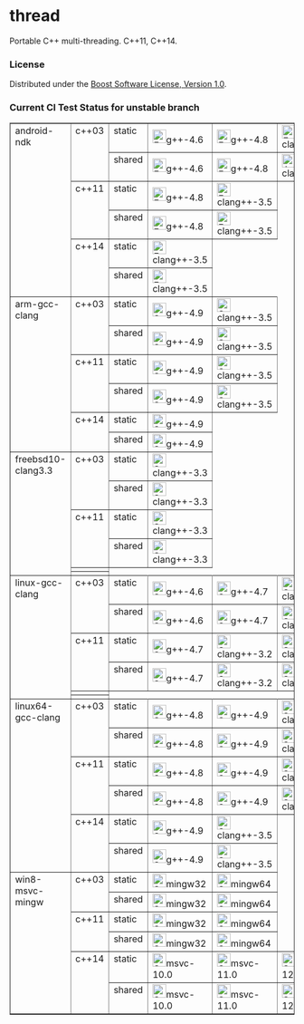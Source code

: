 thread
======

Portable C++ multi-threading. C++11, C++14.

### License

Distributed under the [Boost Software License, Version 1.0](http://boost.org/LICENSE_1_0.txt).

### Current CI Test Status for unstable branch
<table id="configuration-matrix" width="100%" border="1">
  <tr>
    <td class="matrix-leftcolumn" rowspan="6" valign="top">android-ndk</td><td class="matrix-leftcolumn" rowspan="2" valign="top">c++03</td><td class="matrix-leftcolumn" rowspan="1" valign="top">static</td><td class="matrix-cell"><div><a class="model-link inside" href="https://ci.nedprod.com/view/Boost%20Thread-Expected-Permit/job/Boost.Thread%20Build/CPPSTD=c++03,CXX=g++-4.6,LINKTYPE=static,label=android-ndk/"><img height="24" alt="Failed" width="24" src="https://ci.nedprod.com/static/3bd5bf23/images/24x24/red.png" tooltip="Failed"/></a>g++-4.6</div></td><td class="matrix-cell"><div><a class="model-link inside" href="https://ci.nedprod.com/view/Boost%20Thread-Expected-Permit/job/Boost.Thread%20Build/CPPSTD=c++03,CXX=g++-4.8,LINKTYPE=static,label=android-ndk/"><img height="24" alt="Failed" width="24" src="https://ci.nedprod.com/static/3bd5bf23/images/24x24/red.png" tooltip="Failed"/></a>g++-4.8</div></td><td class="matrix-cell"><div><a class="model-link inside" href="https://ci.nedprod.com/view/Boost%20Thread-Expected-Permit/job/Boost.Thread%20Build/CPPSTD=c++03,CXX=clang++-3.5,LINKTYPE=static,label=android-ndk/"><img height="24" alt="Failed" width="24" src="https://ci.nedprod.com/static/3bd5bf23/images/24x24/red.png" tooltip="Failed"/></a>clang++-3.5</div></td>
  </tr>
  <tr>
    <td class="matrix-leftcolumn" rowspan="1" valign="top">shared</td><td class="matrix-cell"><div><a class="model-link inside" href="https://ci.nedprod.com/view/Boost%20Thread-Expected-Permit/job/Boost.Thread%20Build/CPPSTD=c++03,CXX=g++-4.6,LINKTYPE=shared,label=android-ndk/"><img height="24" alt="Failed" width="24" src="https://ci.nedprod.com/static/3bd5bf23/images/24x24/red.png" tooltip="Failed"/></a>g++-4.6</div></td><td class="matrix-cell"><div><a class="model-link inside" href="https://ci.nedprod.com/view/Boost%20Thread-Expected-Permit/job/Boost.Thread%20Build/CPPSTD=c++03,CXX=g++-4.8,LINKTYPE=shared,label=android-ndk/"><img height="24" alt="Failed" width="24" src="https://ci.nedprod.com/static/3bd5bf23/images/24x24/red.png" tooltip="Failed"/></a>g++-4.8</div></td><td class="matrix-cell"><div><a class="model-link inside" href="https://ci.nedprod.com/view/Boost%20Thread-Expected-Permit/job/Boost.Thread%20Build/CPPSTD=c++03,CXX=clang++-3.5,LINKTYPE=shared,label=android-ndk/"><img height="24" alt="Aborted" width="24" src="https://ci.nedprod.com/static/3bd5bf23/images/24x24/aborted.png" tooltip="Aborted"/></a>clang++-3.5</div></td>
  </tr>
  <tr>
    <td class="matrix-leftcolumn" rowspan="2" valign="top">c++11</td><td class="matrix-leftcolumn" rowspan="1" valign="top">static</td><td class="matrix-cell"><div><a class="model-link inside" href="https://ci.nedprod.com/view/Boost%20Thread-Expected-Permit/job/Boost.Thread%20Build/CPPSTD=c++11,CXX=g++-4.8,LINKTYPE=static,label=android-ndk/"><img height="24" alt="Failed" width="24" src="https://ci.nedprod.com/static/3bd5bf23/images/24x24/red.png" tooltip="Failed"/></a>g++-4.8</div></td><td class="matrix-cell"><div><a class="model-link inside" href="https://ci.nedprod.com/view/Boost%20Thread-Expected-Permit/job/Boost.Thread%20Build/CPPSTD=c++11,CXX=clang++-3.5,LINKTYPE=static,label=android-ndk/"><img height="24" alt="Failed" width="24" src="https://ci.nedprod.com/static/3bd5bf23/images/24x24/red.png" tooltip="Failed"/></a>clang++-3.5</div></td>
  </tr>
  <tr>
    <td class="matrix-leftcolumn" rowspan="1" valign="top">shared</td><td class="matrix-cell"><div><a class="model-link inside" href="https://ci.nedprod.com/view/Boost%20Thread-Expected-Permit/job/Boost.Thread%20Build/CPPSTD=c++11,CXX=g++-4.8,LINKTYPE=shared,label=android-ndk/"><img height="24" alt="Failed" width="24" src="https://ci.nedprod.com/static/3bd5bf23/images/24x24/red.png" tooltip="Failed"/></a>g++-4.8</div></td><td class="matrix-cell"><div><a class="model-link inside" href="https://ci.nedprod.com/view/Boost%20Thread-Expected-Permit/job/Boost.Thread%20Build/CPPSTD=c++11,CXX=clang++-3.5,LINKTYPE=shared,label=android-ndk/"><img height="24" alt="Failed" width="24" src="https://ci.nedprod.com/static/3bd5bf23/images/24x24/red.png" tooltip="Failed"/></a>clang++-3.5</div></td>
  </tr>
  <tr>
    <td class="matrix-leftcolumn" rowspan="2" valign="top">c++14</td><td class="matrix-leftcolumn" rowspan="1" valign="top">static</td><td class="matrix-cell"><div><a class="model-link inside" href="https://ci.nedprod.com/view/Boost%20Thread-Expected-Permit/job/Boost.Thread%20Build/CPPSTD=c++14,CXX=clang++-3.5,LINKTYPE=static,label=android-ndk/"><img height="24" alt="Failed" width="24" src="https://ci.nedprod.com/static/3bd5bf23/images/24x24/red.png" tooltip="Failed"/></a>clang++-3.5</div></td>
  </tr>
  <tr>
    <td class="matrix-leftcolumn" rowspan="1" valign="top">shared</td><td class="matrix-cell"><div><a class="model-link inside" href="https://ci.nedprod.com/view/Boost%20Thread-Expected-Permit/job/Boost.Thread%20Build/CPPSTD=c++14,CXX=clang++-3.5,LINKTYPE=shared,label=android-ndk/"><img height="24" alt="Failed" width="24" src="https://ci.nedprod.com/static/3bd5bf23/images/24x24/red.png" tooltip="Failed"/></a>clang++-3.5</div></td>
  </tr>
  <tr>
    <td class="matrix-leftcolumn" rowspan="6" valign="top">arm-gcc-clang</td><td class="matrix-leftcolumn" rowspan="2" valign="top">c++03</td><td class="matrix-leftcolumn" rowspan="1" valign="top">static</td><td class="matrix-cell"><div><a class="model-link inside" href="https://ci.nedprod.com/view/Boost%20Thread-Expected-Permit/job/Boost.Thread%20Build/CPPSTD=c++03,CXX=g++-4.9,LINKTYPE=static,label=arm-gcc-clang/"><img height="24" alt="Success" width="24" src="https://ci.nedprod.com/static/3bd5bf23/images/24x24/blue.png" tooltip="Success"/></a>g++-4.9</div></td><td class="matrix-cell"><div><a class="model-link inside" href="https://ci.nedprod.com/view/Boost%20Thread-Expected-Permit/job/Boost.Thread%20Build/CPPSTD=c++03,CXX=clang++-3.5,LINKTYPE=static,label=arm-gcc-clang/"><img height="24" alt="Success" width="24" src="https://ci.nedprod.com/static/3bd5bf23/images/24x24/blue.png" tooltip="Success"/></a>clang++-3.5</div></td>
  </tr>
  <tr>
    <td class="matrix-leftcolumn" rowspan="1" valign="top">shared</td><td class="matrix-cell"><div><a class="model-link inside" href="https://ci.nedprod.com/view/Boost%20Thread-Expected-Permit/job/Boost.Thread%20Build/CPPSTD=c++03,CXX=g++-4.9,LINKTYPE=shared,label=arm-gcc-clang/"><img height="24" alt="Success" width="24" src="https://ci.nedprod.com/static/3bd5bf23/images/24x24/blue.png" tooltip="Success"/></a>g++-4.9</div></td><td class="matrix-cell"><div><a class="model-link inside" href="https://ci.nedprod.com/view/Boost%20Thread-Expected-Permit/job/Boost.Thread%20Build/CPPSTD=c++03,CXX=clang++-3.5,LINKTYPE=shared,label=arm-gcc-clang/"><img height="24" alt="Success" width="24" src="https://ci.nedprod.com/static/3bd5bf23/images/24x24/blue.png" tooltip="Success"/></a>clang++-3.5</div></td>
  </tr>
  <tr>
    <td class="matrix-leftcolumn" rowspan="2" valign="top">c++11</td><td class="matrix-leftcolumn" rowspan="1" valign="top">static</td><td class="matrix-cell"><div><a class="model-link inside" href="https://ci.nedprod.com/view/Boost%20Thread-Expected-Permit/job/Boost.Thread%20Build/CPPSTD=c++11,CXX=g++-4.9,LINKTYPE=static,label=arm-gcc-clang/"><img height="24" alt="Success" width="24" src="https://ci.nedprod.com/static/3bd5bf23/images/24x24/blue.png" tooltip="Success"/></a>g++-4.9</div></td><td class="matrix-cell"><div><a class="model-link inside" href="https://ci.nedprod.com/view/Boost%20Thread-Expected-Permit/job/Boost.Thread%20Build/CPPSTD=c++11,CXX=clang++-3.5,LINKTYPE=static,label=arm-gcc-clang/"><img height="24" alt="Success" width="24" src="https://ci.nedprod.com/static/3bd5bf23/images/24x24/blue.png" tooltip="Success"/></a>clang++-3.5</div></td>
  </tr>
  <tr>
    <td class="matrix-leftcolumn" rowspan="1" valign="top">shared</td><td class="matrix-cell"><div><a class="model-link inside" href="https://ci.nedprod.com/view/Boost%20Thread-Expected-Permit/job/Boost.Thread%20Build/CPPSTD=c++11,CXX=g++-4.9,LINKTYPE=shared,label=arm-gcc-clang/"><img height="24" alt="Success" width="24" src="https://ci.nedprod.com/static/3bd5bf23/images/24x24/blue.png" tooltip="Success"/></a>g++-4.9</div></td><td class="matrix-cell"><div><a class="model-link inside" href="https://ci.nedprod.com/view/Boost%20Thread-Expected-Permit/job/Boost.Thread%20Build/CPPSTD=c++11,CXX=clang++-3.5,LINKTYPE=shared,label=arm-gcc-clang/"><img height="24" alt="Success" width="24" src="https://ci.nedprod.com/static/3bd5bf23/images/24x24/blue.png" tooltip="Success"/></a>clang++-3.5</div></td>
  </tr>
  <tr>
    <td class="matrix-leftcolumn" rowspan="2" valign="top">c++14</td><td class="matrix-leftcolumn" rowspan="1" valign="top">static</td><td class="matrix-cell"><div><a class="model-link inside" href="https://ci.nedprod.com/view/Boost%20Thread-Expected-Permit/job/Boost.Thread%20Build/CPPSTD=c++14,CXX=g++-4.9,LINKTYPE=static,label=arm-gcc-clang/"><img height="24" alt="Success" width="24" src="https://ci.nedprod.com/static/3bd5bf23/images/24x24/blue.png" tooltip="Success"/></a>g++-4.9</div></td>
  </tr>
  <tr>
    <td class="matrix-leftcolumn" rowspan="1" valign="top">shared</td><td class="matrix-cell"><div><a class="model-link inside" href="https://ci.nedprod.com/view/Boost%20Thread-Expected-Permit/job/Boost.Thread%20Build/CPPSTD=c++14,CXX=g++-4.9,LINKTYPE=shared,label=arm-gcc-clang/"><img height="24" alt="Success" width="24" src="https://ci.nedprod.com/static/3bd5bf23/images/24x24/blue.png" tooltip="Success"/></a>g++-4.9</div></td>
  </tr>
  <tr>
    <td class="matrix-leftcolumn" rowspan="6" valign="top">freebsd10-clang3.3</td><td class="matrix-leftcolumn" rowspan="2" valign="top">c++03</td><td class="matrix-leftcolumn" rowspan="1" valign="top">static</td><td class="matrix-cell"><div><a class="model-link inside" href="https://ci.nedprod.com/view/Boost%20Thread-Expected-Permit/job/Boost.Thread%20Build/CPPSTD=c++03,CXX=clang++-3.3,LINKTYPE=static,label=freebsd10-clang3.3/"><img height="24" alt="Success" width="24" src="https://ci.nedprod.com/static/3bd5bf23/images/24x24/blue.png" tooltip="Success"/></a>clang++-3.3</div></td>
  </tr>
  <tr>
    <td class="matrix-leftcolumn" rowspan="1" valign="top">shared</td><td class="matrix-cell"><div><a class="model-link inside" href="https://ci.nedprod.com/view/Boost%20Thread-Expected-Permit/job/Boost.Thread%20Build/CPPSTD=c++03,CXX=clang++-3.3,LINKTYPE=shared,label=freebsd10-clang3.3/"><img height="24" alt="Success" width="24" src="https://ci.nedprod.com/static/3bd5bf23/images/24x24/blue.png" tooltip="Success"/></a>clang++-3.3</div></td>
  </tr>
  <tr>
    <td class="matrix-leftcolumn" rowspan="2" valign="top">c++11</td><td class="matrix-leftcolumn" rowspan="1" valign="top">static</td><td class="matrix-cell"><div><a class="model-link inside" href="https://ci.nedprod.com/view/Boost%20Thread-Expected-Permit/job/Boost.Thread%20Build/CPPSTD=c++11,CXX=clang++-3.3,LINKTYPE=static,label=freebsd10-clang3.3/"><img height="24" alt="Success" width="24" src="https://ci.nedprod.com/static/3bd5bf23/images/24x24/blue.png" tooltip="Success"/></a>clang++-3.3</div></td>
  </tr>
  <tr>
    <td class="matrix-leftcolumn" rowspan="1" valign="top">shared</td><td class="matrix-cell"><div><a class="model-link inside" href="https://ci.nedprod.com/view/Boost%20Thread-Expected-Permit/job/Boost.Thread%20Build/CPPSTD=c++11,CXX=clang++-3.3,LINKTYPE=shared,label=freebsd10-clang3.3/"><img height="24" alt="Success" width="24" src="https://ci.nedprod.com/static/3bd5bf23/images/24x24/blue.png" tooltip="Success"/></a>clang++-3.3</div></td>
  </tr>
  <tr>
    <td/>
  </tr>
  <tr>
    <td/>
  </tr>
  <tr>
    <td class="matrix-leftcolumn" rowspan="6" valign="top">linux-gcc-clang</td><td class="matrix-leftcolumn" rowspan="2" valign="top">c++03</td><td class="matrix-leftcolumn" rowspan="1" valign="top">static</td><td class="matrix-cell"><div><a class="model-link inside" href="https://ci.nedprod.com/view/Boost%20Thread-Expected-Permit/job/Boost.Thread%20Build/CPPSTD=c++03,CXX=g++-4.6,LINKTYPE=static,label=linux-gcc-clang/"><img height="24" alt="Success" width="24" src="https://ci.nedprod.com/static/3bd5bf23/images/24x24/blue.png" tooltip="Success"/></a>g++-4.6</div></td><td class="matrix-cell"><div><a class="model-link inside" href="https://ci.nedprod.com/view/Boost%20Thread-Expected-Permit/job/Boost.Thread%20Build/CPPSTD=c++03,CXX=g++-4.7,LINKTYPE=static,label=linux-gcc-clang/"><img height="24" alt="Success" width="24" src="https://ci.nedprod.com/static/3bd5bf23/images/24x24/blue.png" tooltip="Success"/></a>g++-4.7</div></td><td class="matrix-cell"><div><a class="model-link inside" href="https://ci.nedprod.com/view/Boost%20Thread-Expected-Permit/job/Boost.Thread%20Build/CPPSTD=c++03,CXX=clang++-3.2,LINKTYPE=static,label=linux-gcc-clang/"><img height="24" alt="Success" width="24" src="https://ci.nedprod.com/static/3bd5bf23/images/24x24/blue.png" tooltip="Success"/></a>clang++-3.2</div></td><td class="matrix-cell"><div><a class="model-link inside" href="https://ci.nedprod.com/view/Boost%20Thread-Expected-Permit/job/Boost.Thread%20Build/CPPSTD=c++03,CXX=clang++-3.3,LINKTYPE=static,label=linux-gcc-clang/"><img height="24" alt="Success" width="24" src="https://ci.nedprod.com/static/3bd5bf23/images/24x24/blue.png" tooltip="Success"/></a>clang++-3.3</div></td><td class="matrix-cell"><div><a class="model-link inside" href="https://ci.nedprod.com/view/Boost%20Thread-Expected-Permit/job/Boost.Thread%20Build/CPPSTD=c++03,CXX=clang++-3.4,LINKTYPE=static,label=linux-gcc-clang/"><img height="24" alt="Success" width="24" src="https://ci.nedprod.com/static/3bd5bf23/images/24x24/blue.png" tooltip="Success"/></a>clang++-3.4</div></td>
  </tr>
  <tr>
    <td class="matrix-leftcolumn" rowspan="1" valign="top">shared</td><td class="matrix-cell"><div><a class="model-link inside" href="https://ci.nedprod.com/view/Boost%20Thread-Expected-Permit/job/Boost.Thread%20Build/CPPSTD=c++03,CXX=g++-4.6,LINKTYPE=shared,label=linux-gcc-clang/"><img height="24" alt="Success" width="24" src="https://ci.nedprod.com/static/3bd5bf23/images/24x24/blue.png" tooltip="Success"/></a>g++-4.6</div></td><td class="matrix-cell"><div><a class="model-link inside" href="https://ci.nedprod.com/view/Boost%20Thread-Expected-Permit/job/Boost.Thread%20Build/CPPSTD=c++03,CXX=g++-4.7,LINKTYPE=shared,label=linux-gcc-clang/"><img height="24" alt="Success" width="24" src="https://ci.nedprod.com/static/3bd5bf23/images/24x24/blue.png" tooltip="Success"/></a>g++-4.7</div></td><td class="matrix-cell"><div><a class="model-link inside" href="https://ci.nedprod.com/view/Boost%20Thread-Expected-Permit/job/Boost.Thread%20Build/CPPSTD=c++03,CXX=clang++-3.2,LINKTYPE=shared,label=linux-gcc-clang/"><img height="24" alt="Success" width="24" src="https://ci.nedprod.com/static/3bd5bf23/images/24x24/blue.png" tooltip="Success"/></a>clang++-3.2</div></td><td class="matrix-cell"><div><a class="model-link inside" href="https://ci.nedprod.com/view/Boost%20Thread-Expected-Permit/job/Boost.Thread%20Build/CPPSTD=c++03,CXX=clang++-3.3,LINKTYPE=shared,label=linux-gcc-clang/"><img height="24" alt="Success" width="24" src="https://ci.nedprod.com/static/3bd5bf23/images/24x24/blue.png" tooltip="Success"/></a>clang++-3.3</div></td><td class="matrix-cell"><div><a class="model-link inside" href="https://ci.nedprod.com/view/Boost%20Thread-Expected-Permit/job/Boost.Thread%20Build/CPPSTD=c++03,CXX=clang++-3.4,LINKTYPE=shared,label=linux-gcc-clang/"><img height="24" alt="Success" width="24" src="https://ci.nedprod.com/static/3bd5bf23/images/24x24/blue.png" tooltip="Success"/></a>clang++-3.4</div></td>
  </tr>
  <tr>
    <td class="matrix-leftcolumn" rowspan="2" valign="top">c++11</td><td class="matrix-leftcolumn" rowspan="1" valign="top">static</td><td class="matrix-cell"><div><a class="model-link inside" href="https://ci.nedprod.com/view/Boost%20Thread-Expected-Permit/job/Boost.Thread%20Build/CPPSTD=c++11,CXX=g++-4.7,LINKTYPE=static,label=linux-gcc-clang/"><img height="24" alt="Success" width="24" src="https://ci.nedprod.com/static/3bd5bf23/images/24x24/blue.png" tooltip="Success"/></a>g++-4.7</div></td><td class="matrix-cell"><div><a class="model-link inside" href="https://ci.nedprod.com/view/Boost%20Thread-Expected-Permit/job/Boost.Thread%20Build/CPPSTD=c++11,CXX=clang++-3.2,LINKTYPE=static,label=linux-gcc-clang/"><img height="24" alt="Success" width="24" src="https://ci.nedprod.com/static/3bd5bf23/images/24x24/blue.png" tooltip="Success"/></a>clang++-3.2</div></td><td class="matrix-cell"><div><a class="model-link inside" href="https://ci.nedprod.com/view/Boost%20Thread-Expected-Permit/job/Boost.Thread%20Build/CPPSTD=c++11,CXX=clang++-3.3,LINKTYPE=static,label=linux-gcc-clang/"><img height="24" alt="Success" width="24" src="https://ci.nedprod.com/static/3bd5bf23/images/24x24/blue.png" tooltip="Success"/></a>clang++-3.3</div></td><td class="matrix-cell"><div><a class="model-link inside" href="https://ci.nedprod.com/view/Boost%20Thread-Expected-Permit/job/Boost.Thread%20Build/CPPSTD=c++11,CXX=clang++-3.4,LINKTYPE=static,label=linux-gcc-clang/"><img height="24" alt="Success" width="24" src="https://ci.nedprod.com/static/3bd5bf23/images/24x24/blue.png" tooltip="Success"/></a>clang++-3.4</div></td>
  </tr>
  <tr>
    <td class="matrix-leftcolumn" rowspan="1" valign="top">shared</td><td class="matrix-cell"><div><a class="model-link inside" href="https://ci.nedprod.com/view/Boost%20Thread-Expected-Permit/job/Boost.Thread%20Build/CPPSTD=c++11,CXX=g++-4.7,LINKTYPE=shared,label=linux-gcc-clang/"><img height="24" alt="Success" width="24" src="https://ci.nedprod.com/static/3bd5bf23/images/24x24/blue.png" tooltip="Success"/></a>g++-4.7</div></td><td class="matrix-cell"><div><a class="model-link inside" href="https://ci.nedprod.com/view/Boost%20Thread-Expected-Permit/job/Boost.Thread%20Build/CPPSTD=c++11,CXX=clang++-3.2,LINKTYPE=shared,label=linux-gcc-clang/"><img height="24" alt="Success" width="24" src="https://ci.nedprod.com/static/3bd5bf23/images/24x24/blue.png" tooltip="Success"/></a>clang++-3.2</div></td><td class="matrix-cell"><div><a class="model-link inside" href="https://ci.nedprod.com/view/Boost%20Thread-Expected-Permit/job/Boost.Thread%20Build/CPPSTD=c++11,CXX=clang++-3.3,LINKTYPE=shared,label=linux-gcc-clang/"><img height="24" alt="Success" width="24" src="https://ci.nedprod.com/static/3bd5bf23/images/24x24/blue.png" tooltip="Success"/></a>clang++-3.3</div></td><td class="matrix-cell"><div><a class="model-link inside" href="https://ci.nedprod.com/view/Boost%20Thread-Expected-Permit/job/Boost.Thread%20Build/CPPSTD=c++11,CXX=clang++-3.4,LINKTYPE=shared,label=linux-gcc-clang/"><img height="24" alt="Success" width="24" src="https://ci.nedprod.com/static/3bd5bf23/images/24x24/blue.png" tooltip="Success"/></a>clang++-3.4</div></td>
  </tr>
  <tr>
    <td/>
  </tr>
  <tr>
    <td/>
  </tr>
  <tr>
    <td class="matrix-leftcolumn" rowspan="6" valign="top">linux64-gcc-clang</td><td class="matrix-leftcolumn" rowspan="2" valign="top">c++03</td><td class="matrix-leftcolumn" rowspan="1" valign="top">static</td><td class="matrix-cell"><div><a class="model-link inside" href="https://ci.nedprod.com/view/Boost%20Thread-Expected-Permit/job/Boost.Thread%20Build/CPPSTD=c++03,CXX=g++-4.8,LINKTYPE=static,label=linux64-gcc-clang/"><img height="24" alt="Success" width="24" src="https://ci.nedprod.com/static/3bd5bf23/images/24x24/blue.png" tooltip="Success"/></a>g++-4.8</div></td><td class="matrix-cell"><div><a class="model-link inside" href="https://ci.nedprod.com/view/Boost%20Thread-Expected-Permit/job/Boost.Thread%20Build/CPPSTD=c++03,CXX=g++-4.9,LINKTYPE=static,label=linux64-gcc-clang/"><img height="24" alt="Success" width="24" src="https://ci.nedprod.com/static/3bd5bf23/images/24x24/blue.png" tooltip="Success"/></a>g++-4.9</div></td><td class="matrix-cell"><div><a class="model-link inside" href="https://ci.nedprod.com/view/Boost%20Thread-Expected-Permit/job/Boost.Thread%20Build/CPPSTD=c++03,CXX=clang++-3.5,LINKTYPE=static,label=linux64-gcc-clang/"><img height="24" alt="Success" width="24" src="https://ci.nedprod.com/static/3bd5bf23/images/24x24/blue.png" tooltip="Success"/></a>clang++-3.5</div></td>
  </tr>
  <tr>
    <td class="matrix-leftcolumn" rowspan="1" valign="top">shared</td><td class="matrix-cell"><div><a class="model-link inside" href="https://ci.nedprod.com/view/Boost%20Thread-Expected-Permit/job/Boost.Thread%20Build/CPPSTD=c++03,CXX=g++-4.8,LINKTYPE=shared,label=linux64-gcc-clang/"><img height="24" alt="Success" width="24" src="https://ci.nedprod.com/static/3bd5bf23/images/24x24/blue.png" tooltip="Success"/></a>g++-4.8</div></td><td class="matrix-cell"><div><a class="model-link inside" href="https://ci.nedprod.com/view/Boost%20Thread-Expected-Permit/job/Boost.Thread%20Build/CPPSTD=c++03,CXX=g++-4.9,LINKTYPE=shared,label=linux64-gcc-clang/"><img height="24" alt="Success" width="24" src="https://ci.nedprod.com/static/3bd5bf23/images/24x24/blue.png" tooltip="Success"/></a>g++-4.9</div></td><td class="matrix-cell"><div><a class="model-link inside" href="https://ci.nedprod.com/view/Boost%20Thread-Expected-Permit/job/Boost.Thread%20Build/CPPSTD=c++03,CXX=clang++-3.5,LINKTYPE=shared,label=linux64-gcc-clang/"><img height="24" alt="Success" width="24" src="https://ci.nedprod.com/static/3bd5bf23/images/24x24/blue.png" tooltip="Success"/></a>clang++-3.5</div></td>
  </tr>
  <tr>
    <td class="matrix-leftcolumn" rowspan="2" valign="top">c++11</td><td class="matrix-leftcolumn" rowspan="1" valign="top">static</td><td class="matrix-cell"><div><a class="model-link inside" href="https://ci.nedprod.com/view/Boost%20Thread-Expected-Permit/job/Boost.Thread%20Build/CPPSTD=c++11,CXX=g++-4.8,LINKTYPE=static,label=linux64-gcc-clang/"><img height="24" alt="Success" width="24" src="https://ci.nedprod.com/static/3bd5bf23/images/24x24/blue.png" tooltip="Success"/></a>g++-4.8</div></td><td class="matrix-cell"><div><a class="model-link inside" href="https://ci.nedprod.com/view/Boost%20Thread-Expected-Permit/job/Boost.Thread%20Build/CPPSTD=c++11,CXX=g++-4.9,LINKTYPE=static,label=linux64-gcc-clang/"><img height="24" alt="Success" width="24" src="https://ci.nedprod.com/static/3bd5bf23/images/24x24/blue.png" tooltip="Success"/></a>g++-4.9</div></td><td class="matrix-cell"><div><a class="model-link inside" href="https://ci.nedprod.com/view/Boost%20Thread-Expected-Permit/job/Boost.Thread%20Build/CPPSTD=c++11,CXX=clang++-3.5,LINKTYPE=static,label=linux64-gcc-clang/"><img height="24" alt="Success" width="24" src="https://ci.nedprod.com/static/3bd5bf23/images/24x24/blue.png" tooltip="Success"/></a>clang++-3.5</div></td>
  </tr>
  <tr>
    <td class="matrix-leftcolumn" rowspan="1" valign="top">shared</td><td class="matrix-cell"><div><a class="model-link inside" href="https://ci.nedprod.com/view/Boost%20Thread-Expected-Permit/job/Boost.Thread%20Build/CPPSTD=c++11,CXX=g++-4.8,LINKTYPE=shared,label=linux64-gcc-clang/"><img height="24" alt="Success" width="24" src="https://ci.nedprod.com/static/3bd5bf23/images/24x24/blue.png" tooltip="Success"/></a>g++-4.8</div></td><td class="matrix-cell"><div><a class="model-link inside" href="https://ci.nedprod.com/view/Boost%20Thread-Expected-Permit/job/Boost.Thread%20Build/CPPSTD=c++11,CXX=g++-4.9,LINKTYPE=shared,label=linux64-gcc-clang/"><img height="24" alt="Success" width="24" src="https://ci.nedprod.com/static/3bd5bf23/images/24x24/blue.png" tooltip="Success"/></a>g++-4.9</div></td><td class="matrix-cell"><div><a class="model-link inside" href="https://ci.nedprod.com/view/Boost%20Thread-Expected-Permit/job/Boost.Thread%20Build/CPPSTD=c++11,CXX=clang++-3.5,LINKTYPE=shared,label=linux64-gcc-clang/"><img height="24" alt="Success" width="24" src="https://ci.nedprod.com/static/3bd5bf23/images/24x24/blue.png" tooltip="Success"/></a>clang++-3.5</div></td>
  </tr>
  <tr>
    <td class="matrix-leftcolumn" rowspan="2" valign="top">c++14</td><td class="matrix-leftcolumn" rowspan="1" valign="top">static</td><td class="matrix-cell"><div><a class="model-link inside" href="https://ci.nedprod.com/view/Boost%20Thread-Expected-Permit/job/Boost.Thread%20Build/CPPSTD=c++14,CXX=g++-4.9,LINKTYPE=static,label=linux64-gcc-clang/"><img height="24" alt="Success" width="24" src="https://ci.nedprod.com/static/3bd5bf23/images/24x24/blue.png" tooltip="Success"/></a>g++-4.9</div></td><td class="matrix-cell"><div><a class="model-link inside" href="https://ci.nedprod.com/view/Boost%20Thread-Expected-Permit/job/Boost.Thread%20Build/CPPSTD=c++14,CXX=clang++-3.5,LINKTYPE=static,label=linux64-gcc-clang/"><img height="24" alt="Success" width="24" src="https://ci.nedprod.com/static/3bd5bf23/images/24x24/blue.png" tooltip="Success"/></a>clang++-3.5</div></td>
  </tr>
  <tr>
    <td class="matrix-leftcolumn" rowspan="1" valign="top">shared</td><td class="matrix-cell"><div><a class="model-link inside" href="https://ci.nedprod.com/view/Boost%20Thread-Expected-Permit/job/Boost.Thread%20Build/CPPSTD=c++14,CXX=g++-4.9,LINKTYPE=shared,label=linux64-gcc-clang/"><img height="24" alt="Success" width="24" src="https://ci.nedprod.com/static/3bd5bf23/images/24x24/blue.png" tooltip="Success"/></a>g++-4.9</div></td><td class="matrix-cell"><div><a class="model-link inside" href="https://ci.nedprod.com/view/Boost%20Thread-Expected-Permit/job/Boost.Thread%20Build/CPPSTD=c++14,CXX=clang++-3.5,LINKTYPE=shared,label=linux64-gcc-clang/"><img height="24" alt="Success" width="24" src="https://ci.nedprod.com/static/3bd5bf23/images/24x24/blue.png" tooltip="Success"/></a>clang++-3.5</div></td>
  </tr>
  <tr>
    <td class="matrix-leftcolumn" rowspan="6" valign="top">win8-msvc-mingw</td><td class="matrix-leftcolumn" rowspan="2" valign="top">c++03</td><td class="matrix-leftcolumn" rowspan="1" valign="top">static</td><td class="matrix-cell"><div><a class="model-link inside" href="https://ci.nedprod.com/view/Boost%20Thread-Expected-Permit/job/Boost.Thread%20Build/CPPSTD=c++03,CXX=mingw32,LINKTYPE=static,label=win8-msvc-mingw/"><img height="24" alt="Success" width="24" src="https://ci.nedprod.com/static/3bd5bf23/images/24x24/blue.png" tooltip="Success"/></a>mingw32</div></td><td class="matrix-cell"><div><a class="model-link inside" href="https://ci.nedprod.com/view/Boost%20Thread-Expected-Permit/job/Boost.Thread%20Build/CPPSTD=c++03,CXX=mingw64,LINKTYPE=static,label=win8-msvc-mingw/"><img height="24" alt="Success" width="24" src="https://ci.nedprod.com/static/3bd5bf23/images/24x24/blue.png" tooltip="Success"/></a>mingw64</div></td>
  </tr>
  <tr>
    <td class="matrix-leftcolumn" rowspan="1" valign="top">shared</td><td class="matrix-cell"><div><a class="model-link inside" href="https://ci.nedprod.com/view/Boost%20Thread-Expected-Permit/job/Boost.Thread%20Build/CPPSTD=c++03,CXX=mingw32,LINKTYPE=shared,label=win8-msvc-mingw/"><img height="24" alt="Success" width="24" src="https://ci.nedprod.com/static/3bd5bf23/images/24x24/blue.png" tooltip="Success"/></a>mingw32</div></td><td class="matrix-cell"><div><a class="model-link inside" href="https://ci.nedprod.com/view/Boost%20Thread-Expected-Permit/job/Boost.Thread%20Build/CPPSTD=c++03,CXX=mingw64,LINKTYPE=shared,label=win8-msvc-mingw/"><img height="24" alt="Success" width="24" src="https://ci.nedprod.com/static/3bd5bf23/images/24x24/blue.png" tooltip="Success"/></a>mingw64</div></td>
  </tr>
  <tr>
    <td class="matrix-leftcolumn" rowspan="2" valign="top">c++11</td><td class="matrix-leftcolumn" rowspan="1" valign="top">static</td><td class="matrix-cell"><div><a class="model-link inside" href="https://ci.nedprod.com/view/Boost%20Thread-Expected-Permit/job/Boost.Thread%20Build/CPPSTD=c++11,CXX=mingw32,LINKTYPE=static,label=win8-msvc-mingw/"><img height="24" alt="Success" width="24" src="https://ci.nedprod.com/static/3bd5bf23/images/24x24/blue.png" tooltip="Success"/></a>mingw32</div></td><td class="matrix-cell"><div><a class="model-link inside" href="https://ci.nedprod.com/view/Boost%20Thread-Expected-Permit/job/Boost.Thread%20Build/CPPSTD=c++11,CXX=mingw64,LINKTYPE=static,label=win8-msvc-mingw/"><img height="24" alt="Success" width="24" src="https://ci.nedprod.com/static/3bd5bf23/images/24x24/blue.png" tooltip="Success"/></a>mingw64</div></td>
  </tr>
  <tr>
    <td class="matrix-leftcolumn" rowspan="1" valign="top">shared</td><td class="matrix-cell"><div><a class="model-link inside" href="https://ci.nedprod.com/view/Boost%20Thread-Expected-Permit/job/Boost.Thread%20Build/CPPSTD=c++11,CXX=mingw32,LINKTYPE=shared,label=win8-msvc-mingw/"><img height="24" alt="Success" width="24" src="https://ci.nedprod.com/static/3bd5bf23/images/24x24/blue.png" tooltip="Success"/></a>mingw32</div></td><td class="matrix-cell"><div><a class="model-link inside" href="https://ci.nedprod.com/view/Boost%20Thread-Expected-Permit/job/Boost.Thread%20Build/CPPSTD=c++11,CXX=mingw64,LINKTYPE=shared,label=win8-msvc-mingw/"><img height="24" alt="Success" width="24" src="https://ci.nedprod.com/static/3bd5bf23/images/24x24/blue.png" tooltip="Success"/></a>mingw64</div></td>
  </tr>
  <tr>
    <td class="matrix-leftcolumn" rowspan="2" valign="top">c++14</td><td class="matrix-leftcolumn" rowspan="1" valign="top">static</td><td class="matrix-cell"><div><a class="model-link inside" href="https://ci.nedprod.com/view/Boost%20Thread-Expected-Permit/job/Boost.Thread%20Build/CPPSTD=c++14,CXX=msvc-10.0,LINKTYPE=static,label=win8-msvc-mingw/"><img height="24" alt="Success" width="24" src="https://ci.nedprod.com/static/3bd5bf23/images/24x24/blue.png" tooltip="Success"/></a>msvc-10.0</div></td><td class="matrix-cell"><div><a class="model-link inside" href="https://ci.nedprod.com/view/Boost%20Thread-Expected-Permit/job/Boost.Thread%20Build/CPPSTD=c++14,CXX=msvc-11.0,LINKTYPE=static,label=win8-msvc-mingw/"><img height="24" alt="Success" width="24" src="https://ci.nedprod.com/static/3bd5bf23/images/24x24/blue.png" tooltip="Success"/></a>msvc-11.0</div></td><td class="matrix-cell"><div><a class="model-link inside" href="https://ci.nedprod.com/view/Boost%20Thread-Expected-Permit/job/Boost.Thread%20Build/CPPSTD=c++14,CXX=msvc-12.0,LINKTYPE=static,label=win8-msvc-mingw/"><img height="24" alt="Success" width="24" src="https://ci.nedprod.com/static/3bd5bf23/images/24x24/blue.png" tooltip="Success"/></a>msvc-12.0</div></td><td class="matrix-cell"><div><a class="model-link inside" href="https://ci.nedprod.com/view/Boost%20Thread-Expected-Permit/job/Boost.Thread%20Build/CPPSTD=c++14,CXX=msvc-14.0,LINKTYPE=static,label=win8-msvc-mingw/"><img height="24" alt="Success" width="24" src="https://ci.nedprod.com/static/3bd5bf23/images/24x24/blue.png" tooltip="Success"/></a>msvc-14.0</div></td>
  </tr>
  <tr>
    <td class="matrix-leftcolumn" rowspan="1" valign="top">shared</td><td class="matrix-cell"><div><a class="model-link inside" href="https://ci.nedprod.com/view/Boost%20Thread-Expected-Permit/job/Boost.Thread%20Build/CPPSTD=c++14,CXX=msvc-10.0,LINKTYPE=shared,label=win8-msvc-mingw/"><img height="24" alt="Success" width="24" src="https://ci.nedprod.com/static/3bd5bf23/images/24x24/blue.png" tooltip="Success"/></a>msvc-10.0</div></td><td class="matrix-cell"><div><a class="model-link inside" href="https://ci.nedprod.com/view/Boost%20Thread-Expected-Permit/job/Boost.Thread%20Build/CPPSTD=c++14,CXX=msvc-11.0,LINKTYPE=shared,label=win8-msvc-mingw/"><img height="24" alt="Success" width="24" src="https://ci.nedprod.com/static/3bd5bf23/images/24x24/blue.png" tooltip="Success"/></a>msvc-11.0</div></td><td class="matrix-cell"><div><a class="model-link inside" href="https://ci.nedprod.com/view/Boost%20Thread-Expected-Permit/job/Boost.Thread%20Build/CPPSTD=c++14,CXX=msvc-12.0,LINKTYPE=shared,label=win8-msvc-mingw/"><img height="24" alt="Success" width="24" src="https://ci.nedprod.com/static/3bd5bf23/images/24x24/blue.png" tooltip="Success"/></a>msvc-12.0</div></td><td class="matrix-cell"><div><a class="model-link inside" href="https://ci.nedprod.com/view/Boost%20Thread-Expected-Permit/job/Boost.Thread%20Build/CPPSTD=c++14,CXX=msvc-14.0,LINKTYPE=shared,label=win8-msvc-mingw/"><img height="24" alt="Success" width="24" src="https://ci.nedprod.com/static/3bd5bf23/images/24x24/blue.png" tooltip="Success"/></a>msvc-14.0</div></td>
  </tr>
</table>
